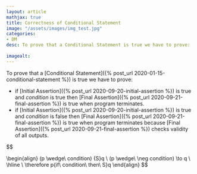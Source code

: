 ```yaml
---
layout: article
mathjax: true
title: Correctness of Conditional Statement
image: "/assets/images/img_test.jpg"
categories:
- DM
desc: To prove that a Conditional Statement is true we have to prove:
 
imagealt: 
---
```


To prove that a [Conditional Statement]({% post_url 2020-01-15-conditional-statement %}) is true we have to prove:
* if [Initial Assertion]({% post_url 2020-09-20-initial-assertion %}) is true and *condition* is true then [Final Assertion]({% post_url 2020-09-21-final-assertion %}) is true when program terminates.
* if [Initial Assertion]({% post_url 2020-09-20-initial-assertion %}) is true and *condition* is false then [Final Assertion]({% post_url 2020-09-21-final-assertion %}) is true when program terminates because [Final Assertion]({% post_url 2020-09-21-final-assertion %}) checks validity of all outputs.

$$

































































































































































































































































































































































\begin{align}
	(p \wedge\ condition) \{S\}q \\
	(p \wedge\ \neg condition) \to q \\
	\hline \\
	\therefore p\{if\ condition\ then\ S\}q
\end{align}
$$

































































































































































































































































































































































